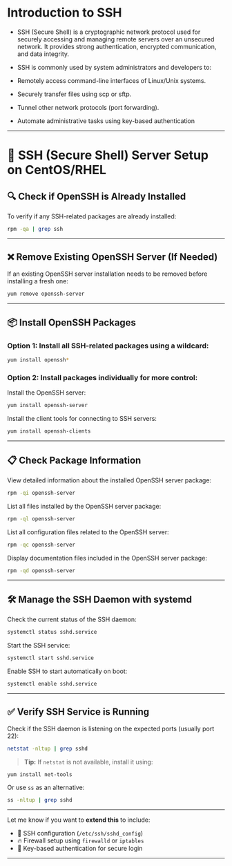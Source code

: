 # Introduction to SSH

- SSH (Secure Shell) is a cryptographic network protocol used for securely accessing and managing remote servers over an unsecured network. It provides strong authentication, encrypted communication, and data integrity.

- SSH is commonly used by system administrators and developers to:

- Remotely access command-line interfaces of Linux/Unix systems.

- Securely transfer files using scp or sftp.

- Tunnel other network protocols (port forwarding).

- Automate administrative tasks using key-based authentication
---
# 🚀 SSH (Secure Shell) Server Setup on CentOS/RHEL

## 🔍 Check if OpenSSH is Already Installed

To verify if any SSH-related packages are already installed:

```bash
rpm -qa | grep ssh
```

---

## ❌ Remove Existing OpenSSH Server (If Needed)

If an existing OpenSSH server installation needs to be removed before installing a fresh one:

```bash
yum remove openssh-server
```

---

## 📦 Install OpenSSH Packages

### Option 1: Install all SSH-related packages using a wildcard:

```bash
yum install openssh*
```

### Option 2: Install packages individually for more control:

Install the OpenSSH server:

```bash
yum install openssh-server
```

Install the client tools for connecting to SSH servers:

```bash
yum install openssh-clients
```

---

## 📋 Check Package Information

View detailed information about the installed OpenSSH server package:

```bash
rpm -qi openssh-server
```

List all files installed by the OpenSSH server package:

```bash
rpm -ql openssh-server
```

List all configuration files related to the OpenSSH server:

```bash
rpm -qc openssh-server
```

Display documentation files included in the OpenSSH server package:

```bash
rpm -qd openssh-server
```

---

## 🛠️ Manage the SSH Daemon with systemd

Check the current status of the SSH daemon:

```bash
systemctl status sshd.service
```

Start the SSH service:

```bash
systemctl start sshd.service
```

Enable SSH to start automatically on boot:

```bash
systemctl enable sshd.service
```

---

## ✅ Verify SSH Service is Running

Check if the SSH daemon is listening on the expected ports (usually port 22):

```bash
netstat -nltup | grep sshd
```

> **Tip:** If `netstat` is not available, install it using:

```bash
yum install net-tools
```

Or use `ss` as an alternative:

```bash
ss -nltup | grep sshd
```

---

Let me know if you want to **extend this** to include:

- 🔧 SSH configuration (`/etc/ssh/sshd_config`)  
- 🔥 Firewall setup using `firewalld` or `iptables`  
- 🔐 Key-based authentication for secure login  

---
